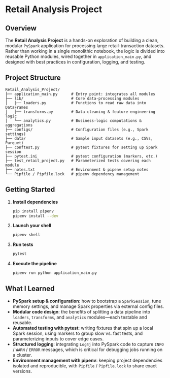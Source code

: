 
# Retail Analysis Project

## Overview

The **Retail Analysis Project** is a hands-on exploration of building a clean, modular `PySpark` application for processing large retail-transaction datasets. Rather than working in a single monolithic notebook, the logic is divided into reusable Python modules, wired together in `application_main.py`, and designed with best practices in configuration, logging, and testing.

## Project Structure

```plaintext
Retail_Analysis_Project/
├── application_main.py      # Entry point: integrates all modules
├── lib/                     # Core data-processing modules
│   ├── loaders.py           # Functions to read raw data into DataFrames
│   ├── transforms.py        # Data cleaning & feature-engineering logic
│   └── analytics.py         # Business-logic computations & aggregations
├── configs/                 # Configuration files (e.g., Spark settings)
├── data/                    # Sample input datasets (e.g., CSVs, Parquet)
├── conftest.py              # pytest fixtures for setting up Spark session
├── pytest.ini               # pytest configuration (markers, etc.)
├── test_retail_project.py   # Parameterized tests covering each module
├── notes.txt                # Environment & pipenv setup notes
└── Pipfile / Pipfile.lock   # pipenv dependency management
```

## Getting Started

1. **Install dependencies**  
   ```bash
   pip install pipenv
   pipenv install --dev
   ```

2. **Launch your shell**  
   ```bash
   pipenv shell
   ```

3. **Run tests**  
   ```bash
   pytest
   ```

4. **Execute the pipeline**  
   ```bash
   pipenv run python application_main.py
   ```

## What I Learned

- **PySpark setup & configuration**: how to bootstrap a `SparkSession`, tune memory settings, and manage Spark properties via external config files.
- **Modular code design**: the benefits of splitting a data pipeline into `loaders`, `transforms`, and `analytics` modules—each testable and reusable.
- **Automated testing with pytest**: writing fixtures that spin up a local Spark session, using markers to group slow vs. fast tests, and parameterizing inputs to cover edge cases.
- **Structured logging**: integrating `Log4j` into PySpark code to capture `INFO` / `WARN` / `ERROR` messages, which is critical for debugging jobs running on a cluster.
- **Environment management with pipenv**: keeping project dependencies isolated and reproducible, with `Pipfile` / `Pipfile.lock` to share exact versions.
